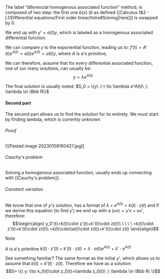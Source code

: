 The label "diferencial homogenous associated function" method, is composed of two step: the first one $b(x)$ ($b$ as defined [[Calculus 1&2 - L1/Differential equations/First order linear/Intro#Solving|here]])  is swapped by $0$.

We end up with $y' = a(t)y$, which is labeled as a homogenous associated differential function.

We can compare $y$ to the exponential function, leading us to: $f'(t)=A'(t)e^{A(t)}=a(t)e^{A(t)}=a(t)y$, where $A$ is $a$'s primitive,

We can therefore, assume that for every differential associated function, one of our many solutions, can usually be: $$y = \lambda e^{A(t)}$$

The final solution is usually noted: $S_0 = \{y\ :\ t \to \lambda e^A(t)\ ;\ \lambda \in \Bbb R\}$

#### Second part
The second part allows us to find the solution for its entirety. We must start by finding lambda, which is currently unknown

###### Proof
![[Pasted image 20230108160427.jpg]]

###### Cauchy's problem
Solving a homogenous associated function, usually ends up connecting with [[Cauchy's problem]]:

###### Constant variation
We know that one of $y$'s solution, has a format of $\lambda + e^{A(t)} = k(t)\cdot z(t)$ and if we derive this equation (to find $y'$) we end up with a $(uv) = u'v+uv'$, therefore:
$$\begin{align}
y_0'(t)=k(t)\cdot z'(t)+k'(t)\cdot z(t)\\
\ \ \ \ =k(t)\cdot z'(t)+k'(t)\cdot z(t)\\
=k(t)\cdot(a(t)\cdot z(t))+k'(t)\cdot z(t)
\end{align}$$

> [!NOTE]
> $A$ is $a$'s primitive
> $k(t)\cdot z'(t)+k'(t)\cdot z(t) = \lambda\cdot a(t)e^{A(t)}+\lambda'\cdot e^{A(t)}$

See something familiar? The same format as the initial $y'$, which allows us to assume that $b(t) = k'(t)\cdot z(t)$.
Therefore we have as a solution: $$S= \{\ y: t\to k_0(t)\cdot z_0(t)+\lambda z_0(t)\ ;\ \lambda \in \Bbb R\ \}$$ 
